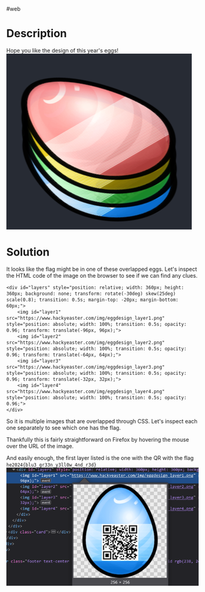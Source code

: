 #web
# Description
Hope you like the design of this year's eggs!
![](../Screenshots/Pasted%20image%2020240330200718.png)
  
# Solution
It looks like the flag might be in one of these overlapped eggs. Let's inspect the HTML code of the image on the browser to see if we can find any clues.
```
<div id="layers" style="position: relative; width: 360px; height: 360px; background: none; transform: rotate(-30deg) skew(25deg) scale(0.8); transition: 0.5s; margin-top: -20px; margin-bottom: 60px;">  
    <img id="layer1" src="https://www.hackyeaster.com/img/eggdesign_layer1.png" style="position: absolute; width: 100%; transition: 0.5s; opacity: 0.96; transform: translate(-96px, 96px);">  
    <img id="layer2" src="https://www.hackyeaster.com/img/eggdesign_layer2.png" style="position: absolute; width: 100%; transition: 0.5s; opacity: 0.96; transform: translate(-64px, 64px);">  
    <img id="layer3" src="https://www.hackyeaster.com/img/eggdesign_layer3.png" style="position: absolute; width: 100%; transition: 0.5s; opacity: 0.96; transform: translate(-32px, 32px);">  
    <img id="layer4" src="https://www.hackyeaster.com/img/eggdesign_layer4.png" style="position: absolute; width: 100%; transition: 0.5s; opacity: 0.96;">  
</div>
```
So it is multiple images that are overlapped through CSS. Let's inspect each one separately to see which one has the flag.

Thankfully this is fairly straightforward on Firefox by hovering the mouse over the URL of the image.

And easily enough, the first layer listed is the one with the QR with the flag `he2024{blu3_gr33n_y3ll0w_4nd_r3d}`
![](../Screenshots/Pasted%20image%2020240330201448.png)
